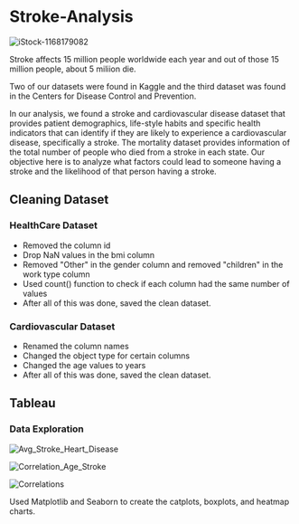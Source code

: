 # Stroke-Analysis
![iStock-1168179082](https://user-images.githubusercontent.com/60836219/109908654-829a0e80-7c59-11eb-89e6-eb4c78c955c3.jpg)

Stroke affects 15 million people worldwide each year and out of those 15 million people, about 5 miliion die.

Two of our datasets were found in Kaggle and the third dataset was found in the Centers for Disease Control and Prevention.

In our analysis, we found a stroke and cardiovascular disease dataset that provides patient demographics, life-style habits and specific health indicators that can identify if they are likely to experience a cardiovascular disease, specifically a stroke. The mortality dataset provides information of the total number of people who died from a stroke in each state. Our objective here is to analyze what factors could lead to someone having a stroke and the likelihood of that person having a stroke. 

## Cleaning Dataset

### HealthCare Dataset
* Removed the column id
* Drop NaN values in the bmi column
* Removed "Other" in the gender column and removed "children" in the work type column
* Used count() function to check if each column had the same number of values
* After all of this was done, saved the clean dataset.

### Cardiovascular Dataset
* Renamed the column names
* Changed the object type for certain columns
* Changed the age values to years
* After all of this was done, saved the clean dataset.

## Tableau


### Data Exploration
![Avg_Stroke_Heart_Disease](https://user-images.githubusercontent.com/60836219/109912056-356d6b00-7c60-11eb-9ff5-374304f822a8.png)

![Correlation_Age_Stroke](https://user-images.githubusercontent.com/60836219/109912062-38685b80-7c60-11eb-8dcd-72506a47f53e.png)

![Correlations](https://user-images.githubusercontent.com/60836219/109912072-3bfbe280-7c60-11eb-8bdc-1b5d243f83a6.png)

Used Matplotlib and Seaborn to create the catplots, boxplots, and heatmap charts.

